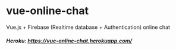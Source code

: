 # vue-online-chat
Vue.js + Firebase (Realtime database + Authentication) online chat

##### Heroku: https://vue-online-chat.herokuapp.com/
